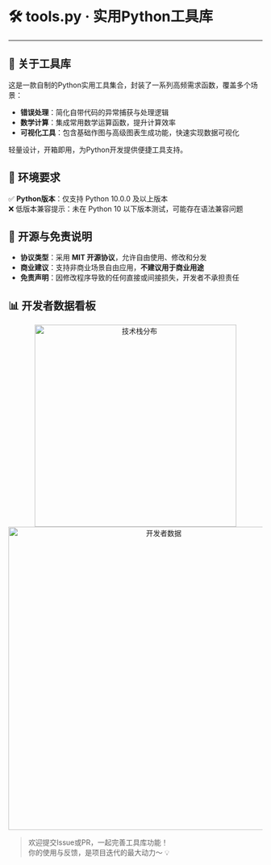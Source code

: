 # 🛠️ tools.py · 实用Python工具库

---

## 🌟 关于工具库
这是一款自制的Python实用工具集合，封装了一系列高频需求函数，覆盖多个场景：  
- **错误处理**：简化自带代码的异常捕获与处理逻辑  
- **数学计算**：集成常用数学运算函数，提升计算效率  
- **可视化工具**：包含基础作图与高级图表生成功能，快速实现数据可视化  

轻量设计，开箱即用，为Python开发提供便捷工具支持。


## 🔗 环境要求
✅ **Python版本**：仅支持 Python 10.0.0 及以上版本  
❌ 低版本兼容提示：未在 Python 10 以下版本测试，可能存在语法兼容问题  


## 📝 开源与免责说明
- **协议类型**：采用 **MIT 开源协议**，允许自由使用、修改和分发  
- **商业建议**：支持非商业场景自由应用，**不建议用于商业用途**  
- **免责声明**：因修改程序导致的任何直接或间接损失，开发者不承担责任  


## 📊 开发者数据看板
<div align="center">  
  <img src="https://github-readme-stats.vercel.app/api/top-langs/?username=small-lin-jam&layout=pie&theme=tokyonight" alt="技术栈分布" width="400">  
  <br>  
  <img src="https://github-readme-stats.vercel.app/api?username=small-lin-jam&show_icons=true&theme=tokyonight&locale=cn" alt="开发者数据" width="600">  
</div>  


> 欢迎提交Issue或PR，一起完善工具库功能！  
> 你的使用与反馈，是项目迭代的最大动力～ 💡
